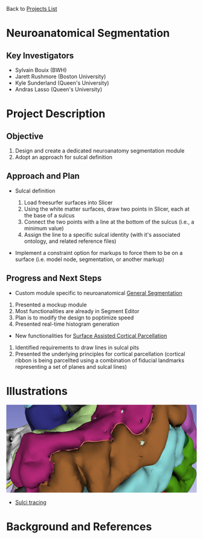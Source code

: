 Back to [Projects List](../../README.md#ProjectsList)

# Neuroanatomical Segmentation

## Key Investigators

- Sylvain Bouix (BWH)
- Jarett Rushmore (Boston University)
- Kyle Sunderland (Queen's University)
- Andras Lasso (Queen's University)

# Project Description

<!-- Add a short paragraph describing the project. -->

## Objective

<!-- Describe here WHAT you would like to achieve (what you will have as end result). -->
1. Design and create a dedicated neuroanatomy segmentation module 
1. Adopt an approach for sulcal definition

## Approach and Plan
<!-- Describe here HOW you would like to achieve the objectives stated above. -->
- Sulcal definition
  1. Load freesurfer surfaces into Slicer
  1. Using the white matter surfaces, draw two points in Slicer, each at the base of a sulcus
  1. Connect the two points with a line at the bottom of the sulcus (i.e., a minimum value)
  1. Assign the line to a specific sulcal identity (with it's associated ontology, and related reference files)

- Implement a constraint option for markups to force them to be on a surface (i.e. model node, segmentation, or another markup)

## Progress and Next Steps

<!-- Update this section as you make progress, describing of what you have ACTUALLY DONE. If there are specific steps that you could not complete then you can describe them here, too. -->
- Custom module specific to neuroanatomical [General Segmentation](https://www.dropbox.com/s/wwj1twon99j6fy7/CMA-Segmentation-Manual.pdf?dl=0)
1. Presented a mockup module
1. Most functionalities are already in Segment Editor
1. Plan is to modify the design to poptimize speed
1. Presented real-time histogram generation

- New functionalities for [Surface Assisted Cortical Parcellation](https://www.dropbox.com/s/go5q8p49akuj4p8/CMA-SurfaceAssistedCorticalParcellation-Manual.pdf?dl=0)
1. Identified requirements to draw lines in sulcal pits
1. Presented the underlying principles for cortical parcellation (cortical ribbon is being parcellted using a combination of fiducial landmarks representing a set of planes and sulcal lines) 

# Illustrations
![](Segmentation1.png)
- [Sulci tracing](https://www.dropbox.com/s/jolgfuswscm7eb3/brainsuite_demo.wmv?dl=0)


# Background and References

<!-- If you developed any software, include link to the source code repository. If possible, also add links to sample data, and to any relevant publications. -->
